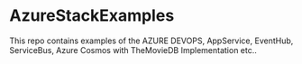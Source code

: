 # AzureStackExamples
This repo contains examples of the AZURE DEVOPS, AppService, EventHub, ServiceBus, Azure Cosmos with TheMovieDB Implementation etc..
